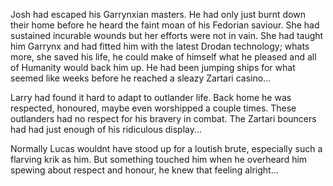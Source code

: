 Josh had escaped his Garrynxian masters. He had only just burnt down their home before he heard the faint moan of his Fedorian saviour. She had sustained incurable wounds but her efforts were not in vain. She had taught him Garrynx and had fitted him with the latest Drodan technology; whats more, she saved his life, he could make of himself what he pleased and all of Humanity would back him up. He had been jumping ships for what seemed like weeks before he reached a sleazy Zartari casino...

Larry had found it hard to adapt to outlander life. Back home he was respected, honoured, maybe even worshipped a couple times. These outlanders had no respect for his bravery in combat. The Zartari bouncers had had just enough of his ridiculous display...

Normally Lucas wouldnt have stood up for a loutish brute, especially such a flarving krik as him. But something touched him when he overheard him spewing about respect and honour, he knew that feeling alright...
